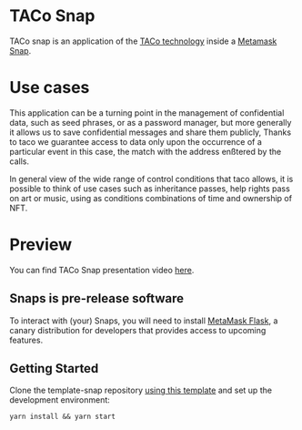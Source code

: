 # TACo Snap

TACo snap is an application of the [TACo technology](https://docs.threshold.network/applications/threshold-access-control) inside a [Metamask Snap](https://docs.metamask.io/snaps/).

# Use cases

This application can be a turning point in the management of confidential data, such as seed phrases, or as a password manager, but more generally it allows us to save confidential messages and share them publicly, Thanks to taco we guarantee access to data only upon the occurrence of a particular event in this case, the match with the address enßtered by the calls.

In general view of the wide range of control conditions that taco allows, it is possible to think of use cases such as inheritance passes, help rights pass on art or music, using as conditions combinations of time and ownership of NFT.

# Preview

You can find TACo Snap presentation video [here](https://www.loom.com/share/d1f2dcf3260f47668787ddd048f8875f?sid=8da45154-c0e6-4143-82d4-ba3917d916d0).

## Snaps is pre-release software

To interact with (your) Snaps, you will need to install [MetaMask Flask](https://metamask.io/flask/),
a canary distribution for developers that provides access to upcoming features.

## Getting Started

Clone the template-snap repository [using this template](https://github.com/MetaMask/template-snap-monorepo/generate)
and set up the development environment:

```shell
yarn install && yarn start
```
